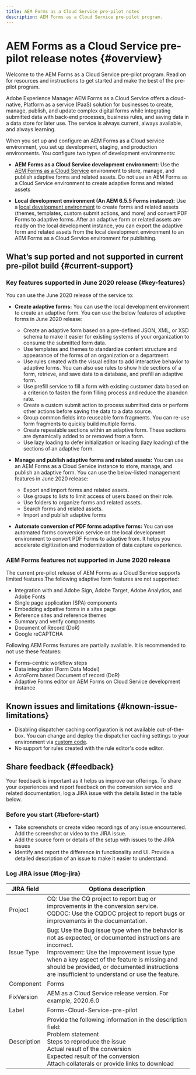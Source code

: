 ```yaml
---
title: AEM Forms as a Cloud Service pre-pilot notes
description: AEM Forms as a Cloud Service pre-pilot program.
---
```


# AEM Forms as a Cloud Service pre-pilot release notes {#overview}

Welcome to the AEM Forms as a Cloud Service pre-pilot program. Read on for resources and instructions to get started and make the best of the pre-pilot program.

Adobe Experience Manager AEM Forms as a Cloud Service offers a cloud-native, Platform as a service (PaaS) solution for businesses to create, manage, publish, and update complex digital forms while integrating submitted data with back-end processes, business rules, and saving data in a data store for later use. The service is always current, always available, and always learning.

When you set up and configure an AEM Forms as a Cloud service environment, you set up development, staging, and production environments. You configure two types of development environments:

* **AEM Forms as a Cloud Service development environment:** Use the [AEM Forms as a Cloud Service](setup-forms-cloud-service.md) environment to store, manage, and publish adaptive forms and related assets. Do not use an AEM Forms as a Cloud Service environment to create adaptive forms and related assets <!--, form-centric workflows, a form data model, or to generate a Document of Record. -->

* **Local development environment (An AEM 6.5.5 Forms instance):** Use a [local development environment](setup-local-development-environment.md) to create forms and related assets (themes, templates, custom submit actions, and more) and convert PDF Forms to adaptive forms. After an adaptive form or related assets are ready on the local development instance, you can export the adaptive form and related assets from the local development environment to an AEM Forms as a Cloud Service environment for publishing. 

## What’s sup ported and not supported in current pre-pilot build {#current-support}

### Key features supported in June 2020 release {#key-features}

You can use the June 2020 release of the service to:

* **Create adaptive forms:** You can use the local development environment to create an adaptive form. You can use the below features of adaptive forms in June 2020 release:

  * Create an adaptive form based on a pre-defined JSON, XML, or XSD schema to make it easier for existing systems of your organization to consume the submitted form data.
  * Use templates and themes to standardize content structure and appearance of the forms of an organization or a department.
  * Use rules created with the visual editor to add interactive behavior to adaptive forms. You can also use rules to show hide sections of a form, retrieve, and save data to a database,  and prefill an adaptive form.
  * Use prefill service to fill a form with existing customer data based on a  criterion to fasten the form filling process and reduce the abandon rate.
  * Create a custom submit action to process submitted data or perform other  actions before saving the data to a data source.
  * Group common fields into reuseable form fragments. You can re-use form  fragments to quickly build multiple forms.
  * Create repeatable sections within an adaptive form. These sections are  dynamically added to or removed from a form.
  * Use lazy loading to defer initialization or loading (lazy loading) of the sections of an adaptive form.

* **Manage and publish adaptive forms and related assets:** You can use an AEM Forms as a Cloud Service instance to store, manage, and publish an adaptive form. You can use the below-listed management features in June 2020 release:
    
  * Export and import forms and related assets. 
  * Use groups to lists to limit access of users based on their role.
  * Use folders to organize forms and related assets.
  * Search forms and related assets. 
  * Import and publish adaptive forms


* **Automate conversion of PDF forms adaptive forms:** You can use automated forms conversion service on the local development environment to convert PDF Forms to adaptive from. It helps you accelerate digitization and modernization of data capture experience.

### AEM Forms features not supported in June 2020 release

The current pre-pilot release of AEM Forms as a Cloud Service supports limited features.The following adaptive form features are not supported:

* Integration with and Adobe Sign, Adobe Target, Adobe Analytics, and Adobe Fonts  
* Single page application (SPA) components
* Embedding adpative forms in a sites page
* Reference sites and reference themes
* Summary and verify components
* Document of Record (DoR)
* Google reCAPTCHA

Following AEM Forms features are partially available. It is recommended to not use these features: 

* Forms-centric workflow steps 
* Data integration (Form Data Model)
* AcroForm based Document of record (DoR)
* Adaptive Forms editor on AEM Forms on Cloud Service development instance 


## Known issues and limitations {#known-issue-limitations}

* Disabling dispatcher caching configuration is not available out-of-the-box. You can change and deploy the dispatcher caching settings to your environment via [custom code](setup-local-development-environment.md). 
* No support for rules created with the rule editor's code editor.

## Share feedback {#feedback}

Your feedback is important as it helps us improve our offerings. To share your experiences and report feedback on the conversion service and related documentation, log a JIRA issue with the details listed in the table below.

### Before you start {#before-start}

* Take screenshots or create video recordings of any issue encountered. Add the screenshot or video to the JIRA issue.
* Add the source form or details of the setup with issues to the JIRA issues
* Identify and report the difference in functionality and UI. Provide a detailed description of an issue to make it easier to understand.

### Log JIRA issue {#log-jira}

| JIRA field  | Options description  |
|---|---|
| Project  | CQ: Use the CQ project to report bug or improvements in the conversion service. </br> CQDOC: Use the CQDOC project to report bugs or improvements in the documentation. |
| Issue Type  | Bug: Use the Bug issue type when the behavior is not as expected, or documented instructions are incorrect. </br> Improvement: Use the Improvement issue type when a key aspect of the feature is missing and should be provided, or documented instructions are insufficient to understand or use the feature.|
| Component  | Forms  |
| FixVersion  | AEM as a Cloud Service release version. For example, 2020.6.0  |
| Label  | Forms-Cloud-Service-pre-pilot  |
| Description  | Provide the following information in the description field: </br> Problem statement </br> Steps to reproduce the issue </br> Actual result of the conversion </br> Expected result of the conversion </br> Attach collaterals or provide links to download|
